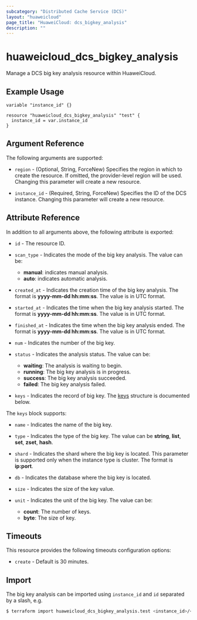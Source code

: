 ```yaml
---
subcategory: "Distributed Cache Service (DCS)"
layout: "huaweicloud"
page_title: "HuaweiCloud: dcs_bigkey_analysis"
description: ""
---
```


# huaweicloud_dcs_bigkey_analysis

Manage a DCS big key analysis resource within HuaweiCloud.

## Example Usage

```hcl
variable "instance_id" {}

resource "huaweicloud_dcs_bigkey_analysis" "test" {
  instance_id = var.instance_id
}
```

## Argument Reference

The following arguments are supported:

* `region` - (Optional, String, ForceNew) Specifies the region in which to create the resource.
  If omitted, the provider-level region will be used. Changing this parameter will create a new resource.

* `instance_id` - (Required, String, ForceNew) Specifies the ID of the DCS instance.
  Changing this parameter will create a new resource.

## Attribute Reference

In addition to all arguments above, the following attribute is exported:

* `id` - The resource ID.

* `scan_type` - Indicates the mode of the big key analysis. The value can be:
  + **manual**: indicates manual analysis.
  + **auto**: indicates automatic analysis.

* `created_at` - Indicates the creation time of the big key analysis. The format is **yyyy-mm-dd hh:mm:ss**.
  The value is in UTC format.

* `started_at` - Indicates the time when the big key analysis started. The format is **yyyy-mm-dd hh:mm:ss**.
  The value is in UTC format.

* `finished_at` - Indicates the time when the big key analysis ended. The format is **yyyy-mm-dd hh:mm:ss**.
  The value is in UTC format.

* `num` - Indicates the number of the big key.

* `status` - Indicates the analysis status. The value can be:
  + **waiting**: The analysis is waiting to begin.
  + **running**: The big key analysis is in progress.
  + **success**: The big key analysis succeeded.
  + **failed**: The big key analysis failed.

* `keys` - Indicates the record of big key.
  The [keys](#dcs_big_keys) structure is documented below.

<a name="dcs_big_keys"></a>
The `keys` block supports:

* `name` - Indicates the name of the big key.

* `type` - Indicates the type of the big key. The value can be **string**, **list**, **set**, **zset**, **hash**.

* `shard` - Indicates the shard where the big key is located.
  This parameter is supported only when the instance type is cluster. The format is **ip:port**.

* `db` - Indicates the database where the big key is located.

* `size` - Indicates the size of the key value.

* `unit` - Indicates the unit of the big key. The value can be:
  + **count**: The number of keys.
  + **byte**: The size of key.

## Timeouts

This resource provides the following timeouts configuration options:

* `create` - Default is 30 minutes.

## Import

The big key analysis can be imported using `instance_id` and `id` separated by a slash, e.g.

```bash
$ terraform import huaweicloud_dcs_bigkey_analysis.test <instance_id>/<id>
```
